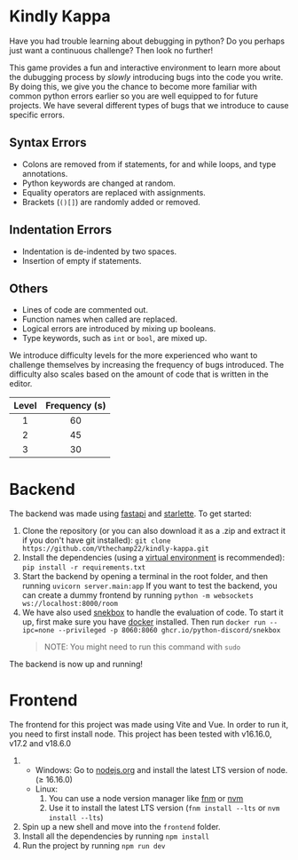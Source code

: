 # Kindly Kappa

Have you had trouble learning about debugging in python? Do you perhaps just want a continuous challenge? Then look no further!

This game provides a fun and interactive environment to learn more about the dubugging process by _slowly_ introducing bugs into the code you write. By doing this, we give you the chance to become more familiar with common python errors earlier so you are well equipped to for future projects. We have several different types of bugs that we introduce to cause specific errors.

## Syntax Errors

- Colons are removed from if statements, for and while loops, and type annotations.
- Python keywords are changed at random.
- Equality operators are replaced with assignments.
- Brackets (`()[]`) are randomly added or removed.

## Indentation Errors

- Indentation is de-indented by two spaces.
- Insertion of empty if statements.

## Others

- Lines of code are commented out.
- Function names when called are replaced.
- Logical errors are introduced by mixing up booleans.
- Type keywords, such as `int` or `bool`, are mixed up.

We introduce difficulty levels for the more experienced who want to challenge themselves by increasing the frequency of bugs introduced. The difficulty also scales based on the amount of code that is written in the editor.

| Level | Frequency (s) |
| :---: | :-----------: |
|   1   |      60       |
|   2   |      45       |
|   3   |      30       |

# Backend

The backend was made using [fastapi](https://fastapi.tiangolo.com/) and [starlette](https://www.starlette.io/). To get started:

1. Clone the repository (or you can also download it as a .zip and extract it if you don't have git installed):
   `git clone https://github.com/Vthechamp22/kindly-kappa.git`
2. Install the dependencies (using a [virtual environment](https://realpython.com/python-virtual-environments-a-primer/) is recommended):
   `pip install -r requirements.txt`
3. Start the backend by opening a terminal in the root folder, and then running
   `uvicorn server.main:app`
   If you want to test the backend, you can create a dummy frontend by running
   `python -m websockets ws://localhost:8000/room`
4. We have also used [snekbox](https://github.com/python-discord/snekbox) to handle the evaluation of code. To start it up, first make sure you have [docker](https://www.docker.com/) installed. Then run
   `docker run --ipc=none --privileged -p 8060:8060 ghcr.io/python-discord/snekbox`
   > NOTE: You might need to run this command with `sudo`

The backend is now up and running!

# Frontend

The frontend for this project was made using Vite and Vue. In order to run it, you need to first install node. This project has been tested with v16.16.0, v17.2 and v18.6.0

1.  - Windows: Go to [nodejs.org](https://nodejs.org) and install the latest LTS version of node. (≥ 16.16.0)
    - Linux:
      1.  You can use a node version manager like [fnm](https://github.com/Schniz/fnm) or [nvm](https://github.com/nvm-sh/nvm)
      2.  Use it to install the latest LTS version (`fnm install --lts` or `nvm install --lts`)
2.  Spin up a new shell and move into the `frontend` folder.
3.  Install all the dependencies by running
    `npm install`
4.  Run the project by running
    `npm run dev`
